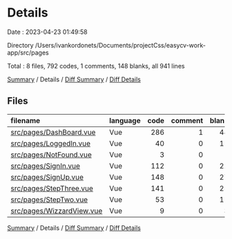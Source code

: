 # Details

Date : 2023-04-23 01:49:58

Directory /Users/ivankordonets/Documents/projectCss/easycv-work-app/src/pages

Total : 8 files,  792 codes, 1 comments, 148 blanks, all 941 lines

[Summary](results.md) / Details / [Diff Summary](diff.md) / [Diff Details](diff-details.md)

## Files
| filename | language | code | comment | blank | total |
| :--- | :--- | ---: | ---: | ---: | ---: |
| [src/pages/DashBoard.vue](/src/pages/DashBoard.vue) | Vue | 286 | 1 | 48 | 335 |
| [src/pages/LoggedIn.vue](/src/pages/LoggedIn.vue) | Vue | 40 | 0 | 11 | 51 |
| [src/pages/NotFound.vue](/src/pages/NotFound.vue) | Vue | 3 | 0 | 1 | 4 |
| [src/pages/SignIn.vue](/src/pages/SignIn.vue) | Vue | 112 | 0 | 22 | 134 |
| [src/pages/SignUp.vue](/src/pages/SignUp.vue) | Vue | 148 | 0 | 27 | 175 |
| [src/pages/StepThree.vue](/src/pages/StepThree.vue) | Vue | 141 | 0 | 25 | 166 |
| [src/pages/StepTwo.vue](/src/pages/StepTwo.vue) | Vue | 53 | 0 | 11 | 64 |
| [src/pages/WizzardView.vue](/src/pages/WizzardView.vue) | Vue | 9 | 0 | 3 | 12 |

[Summary](results.md) / Details / [Diff Summary](diff.md) / [Diff Details](diff-details.md)